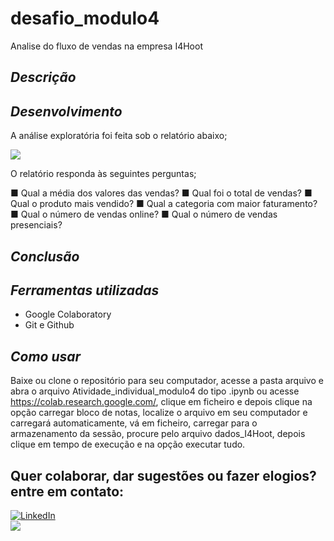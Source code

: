 # desafio_modulo4
Analise do fluxo de vendas na empresa I4Hoot

## *Descrição*

## *Desenvolvimento*

A análise exploratória foi feita sob o relatório abaixo;

<img src="https://github.com/denysonbrito/desafio_modulo4/issues/1#issue-1880900649">

O relatório responda às seguintes perguntas;


■ Qual a média dos valores das vendas?
■ Qual foi o total de vendas?
■ Qual o produto mais vendido?
■ Qual a categoria com maior faturamento?
■ Qual o número de vendas online?
■ Qual o número de vendas presenciais?

## *Conclusão*
## *Ferramentas utilizadas*
- Google Colaboratory <br />
- Git e Github <br />
  
## *Como usar*
Baixe ou clone o repositório para seu computador, acesse a pasta arquivo e abra o arquivo Atividade_individual_modulo4 do tipo .ipynb ou acesse https://colab.research.google.com/, clique em ficheiro e depois clique na opção carregar bloco de notas, localize o arquivo em seu computador e carregará automaticamente, vá em ficheiro, carregar para o armazenamento da sessão, procure pelo arquivo dados_I4Hoot, depois clique em tempo de execução e na opção executar tudo.

## Quer colaborar, dar sugestões ou fazer elogios? entre em contato:
<a href="https://www.linkedin.com/in/denyson-analista-de-dados/">
        <img src="https://img.shields.io/badge/LinkedIn-blue?style=flat-square&logo=linkedin" alt="LinkedIn">
<br />
        
<a href="denysonbrito@gmail.com">
<img src="https://img.shields.io/badge/Gmail-D14836?style=for-the-badge&logo=gmail&logoColor=white">

